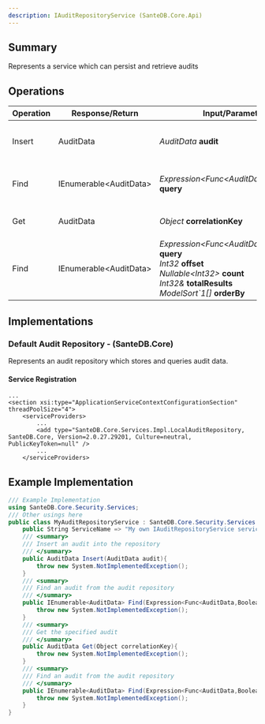 ```yaml
---
description: IAuditRepositoryService (SanteDB.Core.Api)
---
```


## Summary
Represents a service which can persist and retrieve audits

## Operations

|Operation|Response/Return|Input/Parameter|Description|
|-|-|-|-|
|Insert|AuditData|*AuditData* **audit**|Insert an audit into the repository|
|Find|IEnumerable&lt;AuditData>|*Expression&lt;Func&lt;AuditData,Boolean>>* **query**|Find an audit from the audit repository|
|Get|AuditData|*Object* **correlationKey**|Get the specified audit|
|Find|IEnumerable&lt;AuditData>|*Expression&lt;Func&lt;AuditData,Boolean>>* **query**<br/>*Int32* **offset**<br/>*Nullable&lt;Int32>* **count**<br/>*Int32&* **totalResults**<br/>*ModelSort`1[]* **orderBy**|Find an audit from the audit repository|

## Implementations


### Default Audit Repository - (SanteDB.Core)
Represents an audit repository which stores and queries audit data.

#### Service Registration
```markup
...
<section xsi:type="ApplicationServiceContextConfigurationSection" threadPoolSize="4">
	<serviceProviders>
		...
		<add type="SanteDB.Core.Services.Impl.LocalAuditRepository, SanteDB.Core, Version=2.0.27.29201, Culture=neutral, PublicKeyToken=null" />
		...
	</serviceProviders>
```
## Example Implementation
```csharp
/// Example Implementation
using SanteDB.Core.Security.Services;
/// Other usings here
public class MyAuditRepositoryService : SanteDB.Core.Security.Services.IAuditRepositoryService { 
	public String ServiceName => "My own IAuditRepositoryService service";
	/// <summary>
	/// Insert an audit into the repository
	/// </summary>
	public AuditData Insert(AuditData audit){
		throw new System.NotImplementedException();
	}
	/// <summary>
	/// Find an audit from the audit repository
	/// </summary>
	public IEnumerable<AuditData> Find(Expression<Func<AuditData,Boolean>> query){
		throw new System.NotImplementedException();
	}
	/// <summary>
	/// Get the specified audit
	/// </summary>
	public AuditData Get(Object correlationKey){
		throw new System.NotImplementedException();
	}
	/// <summary>
	/// Find an audit from the audit repository
	/// </summary>
	public IEnumerable<AuditData> Find(Expression<Func<AuditData,Boolean>> query,Int32 offset,Nullable<Int32> count,Int32& totalResults,ModelSort`1[] orderBy){
		throw new System.NotImplementedException();
	}
}
```
